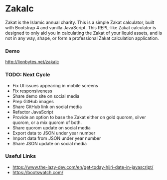 # Zakalc
Zakat is the Islamic annual charity. This is a simple Zakat  calculator, built with Bootstrap 4 and vanilla JavaScript. This REPL-like Zakat calculator is designed to only aid you in calculating the Zakat of your liquid assets, and is not in any way, shape, or form a professional Zakat calculation application.

### Demo
http://lionbytes.net/zakalc

### TODO: Next Cycle
- Fix UI issues appearing in mobile screens
- Fix responsiveness
- Share demo site on social media
- Prep GitHub images
- Share GitHub link on social media
- Refactor JavaScript
- Provide an option to base the Zakat either on gold quorom, silver quorom, or a mix quorom of both.
- Share quorom update on social media
- Export data to JSON under year number
- Import data from JSON under year number
- Share JSON update on social media

### Useful Links
- https://www.the-lazy-dev.com/en/get-today-hijri-date-in-javascript/
- https://bootswatch.com/
